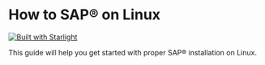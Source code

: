 # How to SAP&reg; on Linux

[![Built with Starlight](https://astro.badg.es/v2/built-with-starlight/tiny.svg)](https://starlight.astro.build)

This guide will help you get started with proper SAP&reg; installation on Linux.